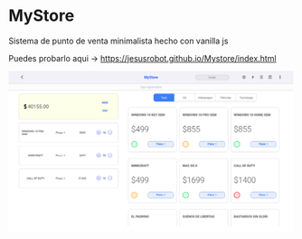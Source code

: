 # MyStore
Sistema de punto de venta minimalista hecho con vanilla js

Puedes probarlo aqui -> https://jesusrobot.github.io/Mystore/index.html

![Captura de pantalla](https://raw.githubusercontent.com/jesusrobot/mystore/master/assets/captura1.png)
